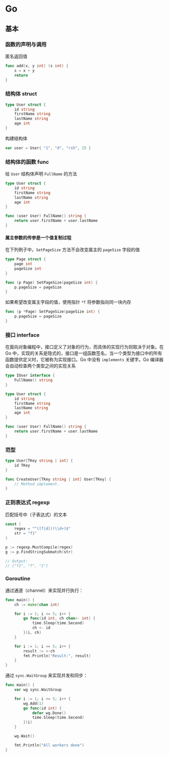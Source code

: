 # Go

## 基本

### 函数的声明与调用

匿名返回值

```go
func add(x, y int) (s int) {
    s = x + y
    return
}
```

### 结构体 struct

```go
type User struct {
    id string
    firstName string
    lastName string
    age int
}
```

构建结构体

```go
var user = User{ "1", "d", "rsh", 25 }
```

### 结构体的函数 func

给 `User` 结构体声明 `FullName` 的方法

```go
type User struct {
    id string
    firstName string
    lastName string
    age int
}

func (user User) FullName() string {
    return user.firstName + user.lastName
}
```

#### 属主参数的传参是一个值复制过程

在下列例子中，`SetPageSize` 方法不会改变属主的 `pageSize` 字段的值

```go
type Page struct {
    page int
    pageSize int
}

func (p Page) SetPageSize(pageSize int) {
    p.pageSize = pageSize
}
```

如果希望改变属主字段的值，使用指针 `*T` 将参数指向同一块内存

```go
func (p *Page) SetPageSize(pageSize int) {
    p.pageSize = pageSize
}
```

### 接口 interface

在面向对象编程中，接口定义了对象的行为，而具体的实现行为则取决于对象。在 Go 中，实现的关系是隐式的，接口是一组函数签名，当一个类型为接口中的所有函数提供定义时，它被称为实现接口。Go 中没有 `implements` 关键字。Go 编译器会自动检查两个类型之间的实现关系

```go
type IUser interface {
    FullName() string
}

type User struct {
    id string
    firstName string
    lastName string
    age int
}

func (user User) FullName() string {
    return user.firstName + user.lastName
}
```

### 范型

```go
type User[TKey string | int] {
    id TKey
}

func CreateUser[TKey string | int] User[TKey] {
    // Method implement.
}
```

### 正则表达式 regexp

匹配括号中（子表达式）的文本

```go
const (
    regex = "^([f|d])(\\d+)$"
    str = "f1"
)

p := regexp.MustCompile(regex)
g := p.FindStringSubmatch(str)

// Output:
// ["f1", "f", "1"]
```

### Goroutine

通过通道（channel）来实现并行执行：

```go
func main() {
    ch := make(chan int)

    for i := 1; i <= 5; i++ {
        go func(id int, ch chan<- int) {
            time.Sleep(time.Second)
            ch <- id
        }(i, ch)
    }

    for i := 1; i <= 5; i++ {
        result := <-ch
        fmt.Println("Result:", result)
    }
}
```

通过 `sync.WaitGroup` 来实现并发和同步：

```go
func main() {
    var wg sync.WaitGroup

    for i := 1; i <= 5; i++ {
        wg.Add(1)
        go func(id int) {
            defer wg.Done()
            time.Sleep(time.Second)
        }(i)
    }

    wg.Wait()

    fmt.Println("All workers done")
}
```
